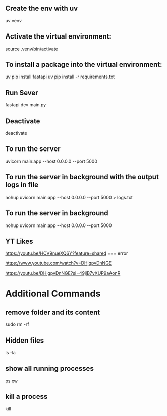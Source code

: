 ## Create the env with uv
uv venv

## Activate the virtual environment:
source .venv/bin/activate

## To install a package into the virtual environment:
uv pip install fastapi
uv pip install -r requirements.txt

## Run Sever
fastapi dev main.py

## Deactivate 
deactivate

## To run the server
uvicorn main:app --host 0.0.0.0 --port 5000 

## To run the server in background with the output logs in file 
nohup uvicorn main:app --host 0.0.0.0 --port 5000  > logs.txt
 
## To run the server in background
nohup uvicorn main:app --host 0.0.0.0 --port 5000 


## YT Likes
https://youtu.be/HCV9nueXQ6Y?feature=shared === error

https://www.youtube.com/watch?v=DHjqpvDnNGE

https://youtu.be/DHjqpvDnNGE?si=49jlB7vXUP9aAonR


# Additional Commands
## remove folder and its content
sudo rm -rf <folder>

## Hidden files
ls -la

## show all running processes
ps xw

## kill a process
kill <PID>